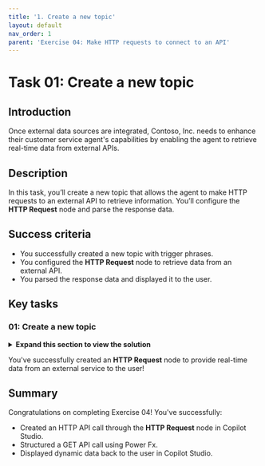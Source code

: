 ```yaml
---
title: '1. Create a new topic'
layout: default
nav_order: 1
parent: 'Exercise 04: Make HTTP requests to connect to an API'
---
```


# Task 01: Create a new topic

## Introduction

Once external data sources are integrated, Contoso, Inc. needs to enhance their customer service agent's capabilities by enabling the agent to retrieve real-time data from external APIs.

## Description

In this task, you’ll create a new topic that allows the agent to make HTTP requests to an external API to retrieve information. You’ll configure the **HTTP Request** node and parse the response data.

## Success criteria

-   You successfully created a new topic with trigger phrases.
-   You configured the **HTTP Request** node to retrieve data from an external API.
-   You parsed the response data and displayed it to the user.


## Key tasks

### 01: Create a new topic

<details markdown="block"> 
  <summary><strong>Expand this section to view the solution</strong></summary> 

1. Select **Topics** on the top bar.

	![f9fqwoym.jpg](../../media/f9fqwoym.jpg)

1. Select **Add a topic**, then select **From blank**.

	![iebpj8wt.jpg](../../media/iebpj8wt.jpg)

1. Select **Untitled** in the upper-left part of the window, then change the topic name to `Crypto Currency Price`. 

1. Add some **Phrases** to the **Trigger** node that a user may ask:

	- `What's the current price of Bitcoin`
	- `Can you tell me the latest crypto prices`
	- `How much does Bitcoin cost now`
	- `What are the prices of digital currencies today`
	- `What's the latest on crypto prices`

	![6agvl3x8.jpg](../../media/6agvl3x8.jpg)

1. Add a new **Question** node, then enter the following: 

	```
	What currency do you want to see the current price of Bitcoin in?
	```

1. Keep **Multiple choice options** as the entry for **Identify**.

1. Under **Options for user**, select **New option**, then enter in the following individually:

	- `USD`
	- `EUR`
	- `GBP`

	![3vvmwd0n.jpg](../../media/3vvmwd0n.jpg)

1. Select the **USD** entry added, then select the **Edit synonyms** icon.

	![oa2xmukx.jpg](../../media/oa2xmukx.jpg)

1. Under **Add synonyms**, enter `dollars`, then select **Enter** or the **+** button, then select **Done** at the bottom of the pane.

	![8ia58bev.jpg](../../media/8ia58bev.jpg)

1. Repeat the steps for adding synonyms to the other currencies:

    | Currency | Synonym |
    |----------|-----------------|
    | **EUR** | `euros` |
    | **GBP** | `pounds` |

1. Under **Save response as**, select the **Var1** variable, then for **Variable name** enter `Currency`.

1. Under the **Question** node, select the **+** button, select **Advanced**, then select **Send HTTP request**.

	![tt58pd4z.jpg](../../media/tt58pd4z.jpg)

1. In the **HTTP Request** node, under **URL**, select the chevron **(>)**, select the **Formula** tab, input the following Power Fx formula, then select **Insert**.

	```
	Lower(Concatenate("https://api.gemini.com/v2/ticker/btc",Topic.Currency))
	```

	![qlipz8dy.jpg](../../media/qlipz8dy.jpg)

	{: .note }
	> This makes sure the URL passed in is lowercase, then concatenates it to include the currency that the user selected in the question about which currency to view Bitcoin in. This will make sure that the URL for USD or EUR, for example, is correct for the API.

1. Under **Response data type**, select the dropdown menu, then select **From sample data**.

	{: .note }
	> You'll need to provide a sample output of the JSON payload that will be returned by the API to allow the node to parse the response.

1. Select **Get schema from sample JSON**.

	![8xo41rc4.jpg](../../media/8xo41rc4.jpg)

1. Paste the following sample data, then select **Confirm**.

	```json
	{
		"symbol": "BTCUSD",
		"open": "67781.09",
		"high": "68382.33",
		"low": "67293.74",
		"close": "67707.13",
		"changes": [
			"67882.6",
			"67781.09",
			"67805.66",
			"67744.15",
			"67651.01",
			"67863.46",
			"68053.16",
			"68080.11",
			"68186.09",
			"68109.26",
			"67914.8",
			"68079.54",
			"67455.47",
			"67468.58",
			"67712.98",
			"67662.82",
			"67771.15",
			"67680.26",
			"67799.25",
			"67736.21",
			"67653.87",
			"67698.36",
			"67832.24",
			"67707.13"
		],
		"bid": "67837.17",
		"ask": "67843.41"
	}
	```

	![e9u3sc3z.jpg](../../media/e9u3sc3z.jpg)

1. Under **Save response as**, create a new variable, then update the name to `CryptoCurrentPrice`.

	![dkmf1c66.jpg](../../media/dkmf1c66.jpg)

1. Add a new **Message** node under your **HTTP Request** node.

1. Set a message leveraging the new variables to structure a response to the user about the price of Bitcoin:

	```‌
	The current bid price for Bitcoin in {Topic.Currency} is {Topic.CryptoCurrentPrice.bid}
	```

	![jzeyp08e.jpg](../../media/jzeyp08e.jpg)

1. Improve the formatting of the price with currency symbols and separators for the thousands.

1.	Delete the final variable of the message you just added: "**{Topic.CryptoCurrentPrice.bid}**".

	![b6tde66m.jpg](../../media/b6tde66m.jpg)

1. Select the **fx** button in the **Message** node, enter the following formula, then select **Insert**.

	```json
	Switch(
		Text(Topic.Currency),
			"USD",
			Text(Value(Topic.CryptoCurrentPrice.bid),"$#,#.##"),
			"EUR",
			Text(Value(Topic.CryptoCurrentPrice.bid),"#,#.##€"),
			"GBP",
			Text(Value(Topic.CryptoCurrentPrice.bid),"£#,#.##")           
	)
	```

	![feq904fa.jpg](../../media/feq904fa.jpg)

	![n70ecv5a.jpg](../../media/n70ecv5a.jpg)

	{: .note }
	> This formats the price with currency symbols and separators for the thousands.

1. Below the **Message** node, select the **+** button, select **Topic management**, select **Go to another topic**, then select **End of Conversation**.

	![dv4sk6hv.jpg](../../media/dv4sk6hv.jpg)

1. Select **Save** in the upper-right part of the canvas to save the topic.

1. Select the refresh icon in the upper-right corner of the **Test your agent** pane to start a new conversation.
 
1. Test this with the following prompt: 

	```
	What's the current bid price for Bitcoin in dollars?
	```

    ![mgsa6p9x.jpg](../../media/mgsa6p9x.jpg)

</details>

You've successfully created an **HTTP Request** node to provide real-time data from an external service to the user!



## Summary

Congratulations on completing Exercise 04! You've successfully:

- Created an HTTP API call through the **HTTP Request** node in Copilot Studio.
- Structured a GET API call using Power Fx.
- Displayed dynamic data back to the user in Copilot Studio.